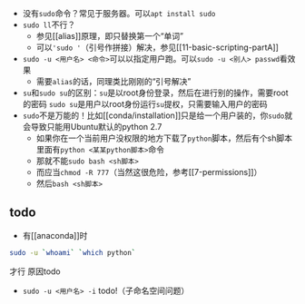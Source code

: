 - 没有`sudo`命令？常见于服务器。可以`apt install sudo`
- `sudo ll`不行？
  - 参见[[alias]]原理，即只替换第一个“单词”
  - 可以`'sudo '`（引号作拼接）解决，参见[[11-basic-scripting-partA]]
- `sudo -u <用户名> <命令>`可以以指定用户跑。可以`sudo -u <别人> passwd`看效果
  - 需要`alias`的话，同理类比刚刚的“引号解决”
- `su`和`sudo su`的区别：`su`是以root身份登录，然后在进行别的操作，需要root的密码
`sudo su`是用户以root身份运行`su`提权，只需要输入用户的密码
- `sudo`不是万能的！比如[[conda/installation]]只是给一个用户装的，你`sudo`就会导致只能用Ubuntu默认的python 2.7
  - 如果你在一个当前用户没权限的地方下载了`python`脚本，然后有个sh脚本里面有`python <某某python脚本>`命令
  - 那就不能`sudo bash <sh脚本>`
  - 而应当`chmod -R 777`（当然这很危险，参考[[7-permissions]]）
  - 然后`bash <sh脚本>`
## todo
- 有[[anaconda]]时
```sh
sudo -u `whoami` `which python`
```
才行
原因todo
- `sudo -u <用户名> -i` todo!（子命名空间问题）